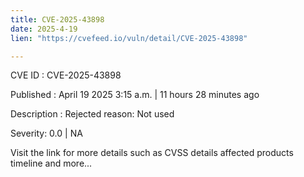 ```yaml
---
title: CVE-2025-43898
date: 2025-4-19
lien: "https://cvefeed.io/vuln/detail/CVE-2025-43898"

---
```


CVE ID : CVE-2025-43898

Published :  April 19
2025
3:15 a.m. | 11 hours
28 minutes ago

Description : Rejected reason: Not used

Severity: 0.0 | NA

Visit the link for more details
such as CVSS details
affected products
timeline
and more...
